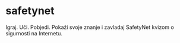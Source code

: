# safetynet
Igraj. Uči. Pobjedi. Pokaži svoje znanje i zavladaj SafetyNet kvizom o sigurnosti na Internetu.
